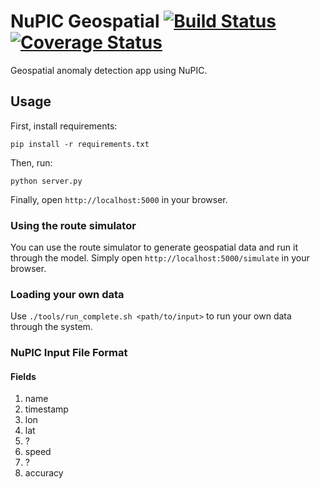 # NuPIC Geospatial [![Build Status](https://travis-ci.org/numenta/nupic.geospatial.svg?branch=master)](https://travis-ci.org/numenta/nupic.geospatial) [![Coverage Status](https://coveralls.io/repos/numenta/nupic.geospatial/badge.png?branch=master)](https://coveralls.io/r/numenta/nupic.geospatial?branch=master)

Geospatial anomaly detection app using NuPIC.

## Usage

First, install requirements:

    pip install -r requirements.txt

Then, run:

    python server.py

Finally, open `http://localhost:5000` in your browser.

### Using the route simulator

You can use the route simulator to generate geospatial data and run it through the model. Simply open `http://localhost:5000/simulate` in your browser.

### Loading your own data

Use `./tools/run_complete.sh <path/to/input>` to run your own data through the system.

### NuPIC Input File Format

#### Fields

1. name
2. timestamp
3. lon
4. lat
5. ?
6. speed
7. ?
8. accuracy

